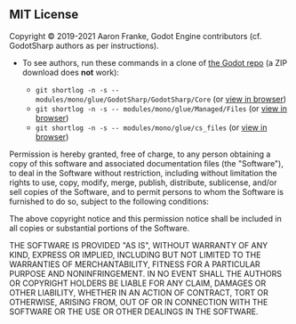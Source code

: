 ## MIT License

Copyright &copy; 2019-2021 Aaron Franke, Godot Engine contributors (cf. GodotSharp authors as per instructions).

* To see authors, run these commands in a clone of [the Godot repo](https://github.com/godotengine/godot) (a ZIP download does **not** work):

  * `git shortlog -n -s -- modules/mono/glue/GodotSharp/GodotSharp/Core` (or [view in browser](https://github.com/godotengine/godot/commits/master/modules/mono/glue/GodotSharp/GodotSharp/Core))
  * `git shortlog -n -s -- modules/mono/glue/Managed/Files` (or [view in browser](https://github.com/godotengine/godot/commits/master/modules/mono/glue/Managed/Files))
  * `git shortlog -n -s -- modules/mono/glue/cs_files` (or [view in browser](https://github.com/godotengine/godot/commits/master/modules/mono/glue/cs_files))

Permission is hereby granted, free of charge, to any person obtaining a copy
of this software and associated documentation files (the "Software"), to deal
in the Software without restriction, including without limitation the rights
to use, copy, modify, merge, publish, distribute, sublicense, and/or sell
copies of the Software, and to permit persons to whom the Software is
furnished to do so, subject to the following conditions:

The above copyright notice and this permission notice shall be included in all
copies or substantial portions of the Software.

THE SOFTWARE IS PROVIDED "AS IS", WITHOUT WARRANTY OF ANY KIND, EXPRESS OR
IMPLIED, INCLUDING BUT NOT LIMITED TO THE WARRANTIES OF MERCHANTABILITY,
FITNESS FOR A PARTICULAR PURPOSE AND NONINFRINGEMENT. IN NO EVENT SHALL THE
AUTHORS OR COPYRIGHT HOLDERS BE LIABLE FOR ANY CLAIM, DAMAGES OR OTHER
LIABILITY, WHETHER IN AN ACTION OF CONTRACT, TORT OR OTHERWISE, ARISING FROM,
OUT OF OR IN CONNECTION WITH THE SOFTWARE OR THE USE OR OTHER DEALINGS IN THE
SOFTWARE.
